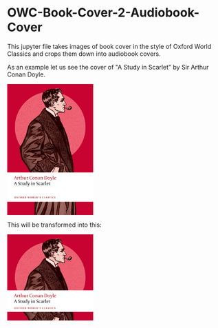 # OWC-Book-Cover-2-Audiobook-Cover

This jupyter file takes images of book cover in the style of Oxford World Classics and crops them down into audiobook covers.

As an example let us see the cover of "A Study in Scarlet" by Sir Arthur Conan Doyle.

<img src="cover-book/sh_01.png" width="200" align="center"/>

This will be transformed into this: 

<img src="cover-audiobook/sh_01.png" width="200"/>
